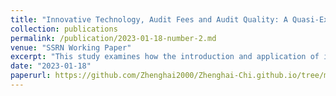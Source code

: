 ```yaml
---
title: "Innovative Technology, Audit Fees and Audit Quality: A Quasi-Experiment from China"(https://papers.ssrn.com/sol3/papers.cfm?abstract_id=4200994)
collection: publications
permalink: /publication/2023-01-18-number-2.md
venue: "SSRN Working Paper"
excerpt: "This study examines how the introduction and application of innovative technology affect audit fees and audit quality."
date: "2023-01-18"
paperurl: https://github.com/Zhenghai2000/Zhenghai-Chi.github.io/tree/master/files/working_paper2.pdf
---
```

